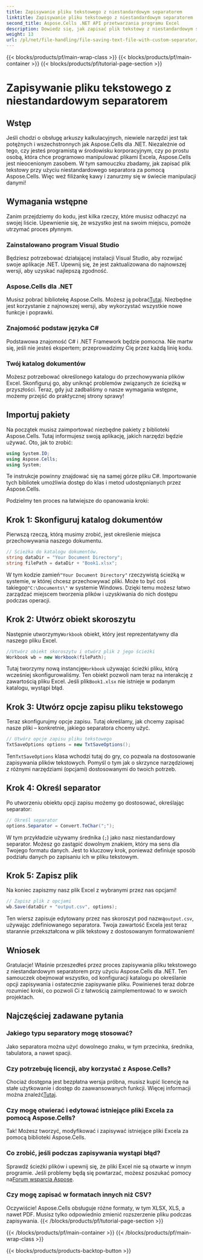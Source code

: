```yaml
---
title: Zapisywanie pliku tekstowego z niestandardowym separatorem
linktitle: Zapisywanie pliku tekstowego z niestandardowym separatorem
second_title: Aspose.Cells .NET API przetwarzania programu Excel
description: Dowiedz się, jak zapisać plik tekstowy z niestandardowym separatorem za pomocą Aspose.Cells dla .NET. Zawiera przewodnik krok po kroku i wskazówki.
weight: 13
url: /pl/net/file-handling/file-saving-text-file-with-custom-separator/
---
```


{{< blocks/products/pf/main-wrap-class >}}
{{< blocks/products/pf/main-container >}}
{{< blocks/products/pf/tutorial-page-section >}}

# Zapisywanie pliku tekstowego z niestandardowym separatorem

## Wstęp
Jeśli chodzi o obsługę arkuszy kalkulacyjnych, niewiele narzędzi jest tak potężnych i wszechstronnych jak Aspose.Cells dla .NET. Niezależnie od tego, czy jesteś programistą w środowisku korporacyjnym, czy po prostu osobą, która chce programowo manipulować plikami Excela, Aspose.Cells jest nieocenionym zasobem. W tym samouczku zbadamy, jak zapisać plik tekstowy przy użyciu niestandardowego separatora za pomocą Aspose.Cells. Więc weź filiżankę kawy i zanurzmy się w świecie manipulacji danymi!
## Wymagania wstępne
Zanim przejdziemy do kodu, jest kilka rzeczy, które musisz odhaczyć na swojej liście. Upewnienie się, że wszystko jest na swoim miejscu, pomoże utrzymać proces płynnym.
### Zainstalowano program Visual Studio
Będziesz potrzebować działającej instalacji Visual Studio, aby rozwijać swoje aplikacje .NET. Upewnij się, że jest zaktualizowana do najnowszej wersji, aby uzyskać najlepszą zgodność.
### Aspose.Cells dla .NET
 Musisz pobrać bibliotekę Aspose.Cells. Możesz ją pobrać[Tutaj](https://releases.aspose.com/cells/net/). Niezbędne jest korzystanie z najnowszej wersji, aby wykorzystać wszystkie nowe funkcje i poprawki.
### Znajomość podstaw języka C#
Podstawowa znajomość C# i .NET Framework będzie pomocna. Nie martw się, jeśli nie jesteś ekspertem; przeprowadzimy Cię przez każdą linię kodu.
### Twój katalog dokumentów
Możesz potrzebować określonego katalogu do przechowywania plików Excel. Skonfiguruj go, aby uniknąć problemów związanych ze ścieżką w przyszłości.
Teraz, gdy już zadbaliśmy o nasze wymagania wstępne, możemy przejść do praktycznej strony sprawy!
## Importuj pakiety
Na początek musisz zaimportować niezbędne pakiety z biblioteki Aspose.Cells. Tutaj informujesz swoją aplikację, jakich narzędzi będzie używać. Oto, jak to zrobić:
```csharp
using System.IO;
using Aspose.Cells;
using System;
```
Te instrukcje powinny znajdować się na samej górze pliku C#. Importowanie tych bibliotek umożliwia dostęp do klas i metod udostępnianych przez Aspose.Cells.

Podzielmy ten proces na łatwiejsze do opanowania kroki:
## Krok 1: Skonfiguruj katalog dokumentów
Pierwszą rzeczą, którą musimy zrobić, jest określenie miejsca przechowywania naszego dokumentu. 
```csharp
// Ścieżka do katalogu dokumentów.
string dataDir = "Your Document Directory";
string filePath = dataDir + "Book1.xlsx";
```
 W tym kodzie zamień`"Your Document Directory"` rzeczywistą ścieżką w systemie, w której chcesz przechowywać pliki. Może to być coś takiego`@"C:\Documents\"` w systemie Windows. Dzięki temu możesz łatwo zarządzać miejscem tworzenia plików i uzyskiwania do nich dostępu podczas operacji.
## Krok 2: Utwórz obiekt skoroszytu
 Następnie utworzymy`Workbook` obiekt, który jest reprezentatywny dla naszego pliku Excel. 
```csharp
//Utwórz obiekt skoroszytu i otwórz plik z jego ścieżki
Workbook wb = new Workbook(filePath);
```
 Tutaj tworzymy nową instancję`Workbook` używając ścieżki pliku, którą wcześniej skonfigurowaliśmy. Ten obiekt pozwoli nam teraz na interakcję z zawartością pliku Excel. Jeśli plik`Book1.xlsx` nie istnieje w podanym katalogu, wystąpi błąd.
## Krok 3: Utwórz opcje zapisu pliku tekstowego
Teraz skonfigurujmy opcje zapisu. Tutaj określamy, jak chcemy zapisać nasze pliki – konkretnie, jakiego separatora chcemy użyć.
```csharp
// Utwórz opcje zapisu pliku tekstowego
TxtSaveOptions options = new TxtSaveOptions();
```
 Ten`TxtSaveOptions` klasa wchodzi tutaj do gry, co pozwala na dostosowanie zapisywania plików tekstowych. Pomyśl o tym jak o skrzynce narzędziowej z różnymi narzędziami (opcjami) dostosowanymi do twoich potrzeb.
## Krok 4: Określ separator
Po utworzeniu obiektu opcji zapisu możemy go dostosować, określając separator:
```csharp
// Określ separator
options.Separator = Convert.ToChar(";");
```
W tym przykładzie używamy średnika (`;`) jako nasz niestandardowy separator. Możesz go zastąpić dowolnym znakiem, który ma sens dla Twojego formatu danych. Jest to kluczowy krok, ponieważ definiuje sposób podziału danych po zapisaniu ich w pliku tekstowym.
## Krok 5: Zapisz plik
Na koniec zapiszmy nasz plik Excel z wybranymi przez nas opcjami!
```csharp
// Zapisz plik z opcjami
wb.Save(dataDir + "output.csv", options);
```
 Ten wiersz zapisuje edytowany przez nas skoroszyt pod nazwą`output.csv`, używając zdefiniowanego separatora. Twoja zawartość Excela jest teraz starannie przekształcona w plik tekstowy z dostosowanym formatowaniem!
## Wniosek
Gratulacje! Właśnie przeszedłeś przez proces zapisywania pliku tekstowego z niestandardowym separatorem przy użyciu Aspose.Cells dla .NET. Ten samouczek obejmował wszystko, od konfiguracji katalogu po określanie opcji zapisywania i ostatecznie zapisywanie pliku. Powinieneś teraz dobrze rozumieć kroki, co pozwoli Ci z łatwością zaimplementować to w swoich projektach.
## Najczęściej zadawane pytania
### Jakiego typu separatory mogę stosować?
Jako separatora można użyć dowolnego znaku, w tym przecinka, średnika, tabulatora, a nawet spacji.
### Czy potrzebuję licencji, aby korzystać z Aspose.Cells?
 Chociaż dostępna jest bezpłatna wersja próbna, musisz kupić licencję na stałe użytkowanie i dostęp do zaawansowanych funkcji. Więcej informacji można znaleźć[Tutaj](https://purchase.aspose.com/buy).
### Czy mogę otwierać i edytować istniejące pliki Excela za pomocą Aspose.Cells?
Tak! Możesz tworzyć, modyfikować i zapisywać istniejące pliki Excela za pomocą biblioteki Aspose.Cells.
### Co zrobić, jeśli podczas zapisywania wystąpi błąd?
Sprawdź ścieżki plików i upewnij się, że pliki Excel nie są otwarte w innym programie. Jeśli problemy będą się powtarzać, możesz poszukać pomocy na[Forum wsparcia Aspose](https://forum.aspose.com/c/cells/9).
### Czy mogę zapisać w formatach innych niż CSV?
Oczywiście! Aspose.Cells obsługuje różne formaty, w tym XLSX, XLS, a nawet PDF. Musisz tylko odpowiednio zmienić rozszerzenie pliku podczas zapisywania.
{{< /blocks/products/pf/tutorial-page-section >}}

{{< /blocks/products/pf/main-container >}}
{{< /blocks/products/pf/main-wrap-class >}}

{{< blocks/products/products-backtop-button >}}
